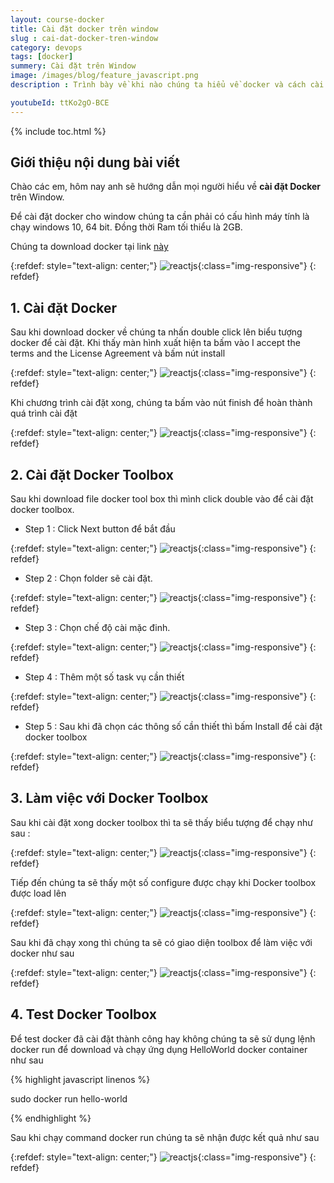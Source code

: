```yaml
---
layout: course-docker
title: Cài đặt docker trên window
slug : cai-dat-docker-tren-window
category: devops
tags: [docker]
summery: Cài đặt trên Window
image: /images/blog/feature_javascript.png
description : Trình bày về khi nào chúng ta hiểu về docker và cách cài đặt docker trên Window.

youtubeId: ttKo2gO-BCE
---
```


{% include toc.html %}

## **Giới thiệu nội dung bài viết**

Chào các em, hôm nay anh sẽ hướng dẫn mọi người hiểu về <b> cài đặt Docker </b> trên Window. 

Để cài đặt docker cho window chúng ta cần phải có cấu hình máy tính là chạy windows 10, 64 bit. Đồng thời Ram tối thiểu là 2GB.

Chúng ta download docker tại link [này](https://www.docker.com/products/docker-desktop)

{:refdef: style="text-align: center;"}
![reactjs ](/images/post/docker/docker_toolbox.jpeg){:class="img-responsive"}
{: refdef}

## **1. Cài đặt Docker**

Sau khi download docker về chúng ta nhấn double click lên biểu tượng docker để cài đặt. Khi thấy màn hình xuất hiện ta bấm vào I accept the terms and the License Agreement và bấm nút install

{:refdef: style="text-align: center;"}
![reactjs ](/images/post/docker/docker_setup.jpeg){:class="img-responsive"}
{: refdef}


Khi chương trình cài đặt xong, chúng ta bấm vào nút finish để hoàn thành quá trình cài đặt

{:refdef: style="text-align: center;"}
![reactjs ](/images/post/docker/finish.jpeg){:class="img-responsive"}
{: refdef}

## **2. Cài đặt Docker Toolbox**

Sau khi download file docker tool box thì mình click double vào để cài đặt docker toolbox.

- Step 1 : Click Next button để bắt đầu 

{:refdef: style="text-align: center;"}
![reactjs ](/images/post/docker/docker_toolbox_next.jpeg){:class="img-responsive"}
{: refdef}

- Step 2 : Chọn folder sẽ cài đặt.

{:refdef: style="text-align: center;"}
![reactjs ](/images/post/docker/destination_location.jpeg){:class="img-responsive"}
{: refdef}

- Step 3 : Chọn chế độ cài mặc đinh.

{:refdef: style="text-align: center;"}
![reactjs ](/images/post/docker/select_components.jpeg){:class="img-responsive"}
{: refdef}

- Step 4 : Thêm một số task vụ cần thiết 

{:refdef: style="text-align: center;"}
![reactjs ](/images/post/docker/additional_tasks.jpeg){:class="img-responsive"}
{: refdef}

- Step 5 : Sau khi đã chọn các thông số cần thiết thì bấm Install để cài đặt docker toolbox

{:refdef: style="text-align: center;"}
![reactjs ](/images/post/docker/install.jpeg){:class="img-responsive"}
{: refdef}


## **3. Làm việc với Docker Toolbox**

Sau khi cài đặt xong docker toolbox thì ta sẽ thấy biểu tượng để chạy như sau :

{:refdef: style="text-align: center;"}
![reactjs ](/images/post/docker/quickstart_terminal.jpeg){:class="img-responsive"}
{: refdef}

Tiếp đến chúng ta sẽ thấy một số configure được chạy khi Docker toolbox được load lên

{:refdef: style="text-align: center;"}
![reactjs ](/images/post/docker/docker_toolbox_launched.jpeg){:class="img-responsive"}
{: refdef}

Sau khi đã chạy xong thì chúng ta sẽ có giao diện toolbox để làm việc với docker như sau

{:refdef: style="text-align: center;"}
![reactjs ](/images/post/docker/interactive_shell.jpeg){:class="img-responsive"}
{: refdef}

## **4. Test Docker Toolbox**

Để test docker đã cài đặt thành công hay không chúng ta sẽ sử dụng lệnh docker run để download và chạy ứng dụng HelloWorld docker container như sau

{% highlight javascript  linenos %}

sudo docker run hello-world

{% endhighlight %}

Sau khi chạy command docker run chúng ta sẽ nhận được kết quả như sau

{:refdef: style="text-align: center;"}
![reactjs ](/images/post/docker/docker_container.jpeg){:class="img-responsive"}
{: refdef}













